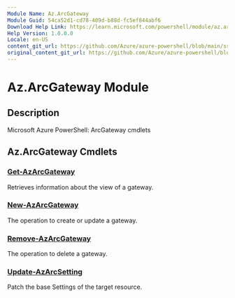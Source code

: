 ```yaml
---
Module Name: Az.ArcGateway
Module Guid: 54ca52d1-cd78-409d-b88d-fc5ef844abf6
Download Help Link: https://learn.microsoft.com/powershell/module/az.arcgateway
Help Version: 1.0.0.0
Locale: en-US
content_git_url: https://github.com/Azure/azure-powershell/blob/main/src/ArcGateway/ArcGateway/help/Az.ArcGateway.md
original_content_git_url: https://github.com/Azure/azure-powershell/blob/main/src/ArcGateway/ArcGateway/help/Az.ArcGateway.md
---
```


# Az.ArcGateway Module
## Description
Microsoft Azure PowerShell: ArcGateway cmdlets

## Az.ArcGateway Cmdlets
### [Get-AzArcGateway](Get-AzArcGateway.md)
Retrieves information about the view of a gateway.

### [New-AzArcGateway](New-AzArcGateway.md)
The operation to create or update a gateway.

### [Remove-AzArcGateway](Remove-AzArcGateway.md)
The operation to delete a gateway.

### [Update-AzArcSetting](Update-AzArcSetting.md)
Patch the base Settings of the target resource.

